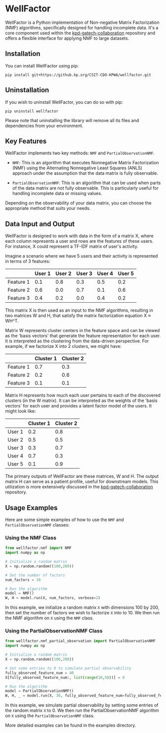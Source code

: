 # WellFactor

WellFactor is a Python implementation of Non-negative Matrix Factorization (NMF) algorithms, specifically designed for handling incomplete data. It's a core component used within the [kpd-gatech-collaboration](https://github.kp.org/CSIT-CDO-KPWA/kpd-gatech-collaboration) repository and offers a flexible interface for applying NMF to large datasets.

## Installation

You can install WellFactor using pip:
```
pip install git+https://github.kp.org/CSIT-CDO-KPWA/wellfactor.git
```

## Uninstallation

If you wish to uninstall WellFactor, you can do so with pip:
```
pip uninstall wellfactor
```
Please note that uninstalling the library will remove all its files and dependencies from your environment.

## Key Features

WellFactor implements two key methods: `NMF` and `PartialObservationNMF`.

- `NMF`: This is an algorithm that executes Nonnegative Matrix Factorization (NMF) using the Alternating Nonnegative Least Squares (ANLS) approach under the assumption that the data matrix is fully observable.

- `PartialObservationNMF`: This is an algorithm that can be used when parts of the data matrix are not fully observable. This is particularly useful for handling incomplete data or missing values.

Depending on the observability of your data matrix, you can choose the appropriate method that suits your needs.

## Data Input and Output

WellFactor is designed to work with data in the form of a matrix X, where each column represents a user and rows are the features of these users. For instance, X could represent a TF-IDF matrix of user's activity.

Imagine a scenario where we have 5 users and their activity is represented in terms of 3 features:

|   | User 1 | User 2 | User 3 | User 4 | User 5 |
|---|--------|--------|--------|--------|--------|
| Feature 1 |   0.1  |   0.8  |   0.3  |   0.5  |   0.2  |
| Feature 2 |   0.6  |   0.0  |   0.7  |   0.1  |   0.6  |
| Feature 3 |   0.4  |   0.2  |   0.0  |   0.4  |   0.2  |

This matrix X is then used as an input to the NMF algorithms, resulting in two matrices W and H, that satisfy the matrix factorization equation X ≈ WH^T.

Matrix W represents cluster centers in the feature space and can be viewed as the 'basis vectors' that generate the feature representation for each user. It is interpreted as the clustering from the data-driven perspective. For example, if we factorize X into 2 clusters, we might have:

|   | Cluster 1 | Cluster 2 |
|---|-----------|-----------|
| Feature 1 |    0.7    |    0.3    |
| Feature 2 |    0.2    |    0.6    |
| Feature 3 |    0.1    |    0.1    |

Matrix H represents how much each user pertains to each of the discovered clusters (in the W matrix). It can be interpreted as the weights of the 'basis vectors' for each user and provides a latent factor model of the users. It might look like:

|   | Cluster 1 | Cluster 2 |
|---|-----------|-----------|
| User 1 |   0.2  |   0.8  |
| User 2 |   0.5  |   0.5  |
| User 3 |   0.3  |   0.7  |
| User 4 |   0.7  |   0.3  |
| User 5 |   0.1  |   0.9  |

The primary outputs of WellFactor are these matrices, W and H. The output matrix H can serve as a patient profile, useful for downstream models. This utilization is more extensively discussed in the [kpd-gatech-collaboration](https://github.kp.org/CSIT-CDO-KPWA/kpd-gatech-collaboration) repository.



## Usage Examples

Here are some simple examples of how to use the `NMF` and `PartialObservationNMF` classes:

### Using the NMF Class

```python
from wellfactor.nmf import NMF
import numpy as np

# Initialize a random matrix
X = np.random.random((100,200))

# Set the number of factors
num_factors = 10

# Run the algorithm
model = NMF()
W, H = model.run(X, num_factors, verbose=2)
```

In this example, we initialize a random matrix `X` with dimensions 100 by 200, then set the number of factors we wish to factorize `X` into to 10. We then run the NMF algorithm on `X` using the `NMF` class.

### Using the PartialObservationNMF Class

```python
from wellfactor.nmf_partial_observation import PartialObservationNMF
import numpy as np

# Initialize a random matrix
X = np.random.random((100,200))

# Set some entries to 0 to simulate partial observability
fully_observed_feature_num = 40
X[fully_observed_feature_num:, list(range(10,50))] = 0

# Run the algorithm
model = PartialObservationNMF()
W, H, _ = model.run(X, 30, fully_observed_feature_num=fully_observed_feature_num, observed_idx=[0,3], verbose=2)
```

In this example, we simulate partial observability by setting some entries of the random matrix `X` to 0. We then run the PartialObservationNMF algorithm on `X` using the `PartialObservationNMF` class.

More detailed examples can be found in the examples directory.